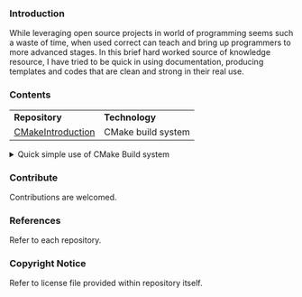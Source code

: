 ### Introduction
While leveraging open source projects in world of programming seems such a waste of time, when used correct can teach and bring up programmers to more advanced stages.
In this brief hard worked source of knowledge resource, I have tried to be quick in using documentation, producing templates and codes that are clean and strong in their real use.

### Contents
<table>
<tr>
<td><b>Repository</b></td>
<td><b>Technology</b></td>
</tr>
<tr>
<td><a href="https://github.com/s-mehrdad/CMakeIntroduction">CMakeIntroduction</a></td>
<td>CMake build system</td>
</tr>
</table>
<details>
<summary>Quick simple use of CMake Build system</summary>
<ul>
<li>
CMake syntax
</li>
<li>
CMake flags
</li>
<li>
CMake commands
</li>
<li>
simple CPP example
</li>
</ul>
</details>

### Contribute
Contributions are welcomed.

### References
Refer to each repository.

### Copyright Notice
Refer to license file provided within repository itself.